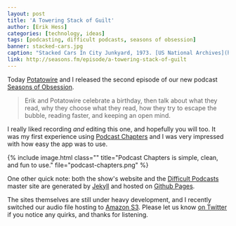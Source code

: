 ```yaml
---
layout: post
title: 'A Towering Stack of Guilt'
author: [Erik Hess]
categories: [technology, ideas]
tags: [podcasting, difficult podcasts, seasons of obsession]
banner: stacked-cars.jpg
caption: "Stacked Cars In City Junkyard, 1973. [US National Archives](https://flic.kr/p/cmMzoh)"
link: http://seasons.fm/episode/a-towering-stack-of-guilt
---
```


Today [Potatowire](http://with.thegra.in) and I released the second episode of our new podcast [Seasons of Obsession](http://seasons.fm).

> Erik and Potatowire celebrate a birthday, then talk about what they read, why they choose what they read, how they try to escape the bubble, reading faster, and keeping an open mind.

I really liked recording *and* editing this one, and hopefully you will too. It was my first experience using [Podcast Chapters](http://chaptersapp.com) and I was very impressed with how easy the app was to use.

{% include image.html class="" title="Podcast Chapters is simple, clean, and fun to use." file="podcast-chapters.png" %}

One other quick note: both the show's website and the [Difficult Podcasts](http://difficultpodcasts.fm) master site are generated by [Jekyll](http://jekyllrb.com) and hosted on [Github Pages](https://pages.github.com/).

The sites themselves are still under heavy development, and I recently switched our audio file hosting to [Amazon S3](https://aws.amazon.com/s3/). Please let us know [on Twitter](http://twitter.com/@difficultpods) if you notice any quirks, and thanks for listening.
